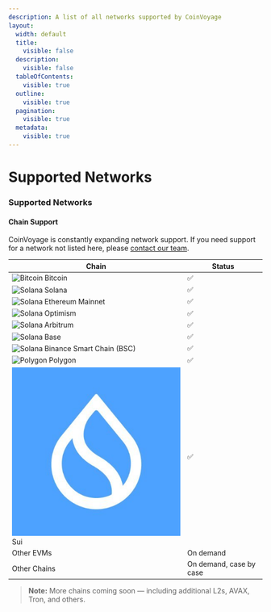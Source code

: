 ```yaml
---
description: A list of all networks supported by CoinVoyage
layout:
  width: default
  title:
    visible: false
  description:
    visible: false
  tableOfContents:
    visible: true
  outline:
    visible: true
  pagination:
    visible: true
  metadata:
    visible: true
---
```


# Supported Networks

### Supported Networks

#### Chain Support

CoinVoyage is constantly expanding network support. If you need support for a network not listed here, please [contact our team](mailto:help@coinvoyage.io).

<table data-full-width="true"><thead><tr><th>Chain</th><th>Status</th></tr></thead><tbody><tr><td><img src="https://storage.googleapis.com/onebalance-public-assets/networks/bitcoin.svg" alt="Bitcoin" data-size="line"> Bitcoin</td><td>✅</td></tr><tr><td><img src="https://storage.googleapis.com/onebalance-public-assets/networks/solana.svg" alt="Solana" data-size="line"> Solana</td><td>✅</td></tr><tr><td><img src="https://storage.googleapis.com/onebalance-public-assets/networks/1.svg" alt="Solana" data-size="line"> Ethereum Mainnet </td><td>✅</td></tr><tr><td><img src="https://storage.googleapis.com/onebalance-public-assets/networks/10.svg" alt="Solana" data-size="line"> Optimism</td><td>✅</td></tr><tr><td><img src="https://storage.googleapis.com/onebalance-public-assets/networks/42161.svg" alt="Solana" data-size="line"> Arbitrum</td><td>✅</td></tr><tr><td><img src="https://storage.googleapis.com/onebalance-public-assets/networks/8453.svg" alt="Solana" data-size="line"> Base</td><td>✅</td></tr><tr><td><img src="https://storage.googleapis.com/onebalance-public-assets/networks/56.svg" alt="Solana" data-size="line"> Binance Smart Chain (BSC)</td><td>✅</td></tr><tr><td><img src="https://storage.googleapis.com/onebalance-public-assets/networks/137.svg" alt="Polygon" data-size="line"> Polygon</td><td>✅</td></tr><tr><td><img src="../.gitbook/assets/sui.jpeg" alt="" data-size="line"> Sui</td><td>✅</td></tr><tr><td>Other EVMs</td><td>On demand</td></tr><tr><td>Other Chains</td><td>On demand, case by case</td></tr></tbody></table>

> **Note:** More chains coming soon — including additional L2s, AVAX, Tron, and others.
